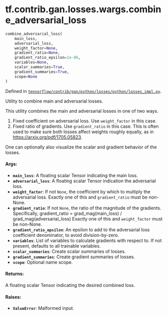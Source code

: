 <div itemscope itemtype="http://developers.google.com/ReferenceObject">
<meta itemprop="name" content="tf.contrib.gan.losses.wargs.combine_adversarial_loss" />
</div>

# tf.contrib.gan.losses.wargs.combine_adversarial_loss

``` python
combine_adversarial_loss(
    main_loss,
    adversarial_loss,
    weight_factor=None,
    gradient_ratio=None,
    gradient_ratio_epsilon=1e-06,
    variables=None,
    scalar_summaries=True,
    gradient_summaries=True,
    scope=None
)
```



Defined in [`tensorflow/contrib/gan/python/losses/python/losses_impl.py`](https://www.tensorflow.org/code/tensorflow/contrib/gan/python/losses/python/losses_impl.py).

Utility to combine main and adversarial losses.

This utility combines the main and adversarial losses in one of two ways.
1) Fixed coefficient on adversarial loss. Use `weight_factor` in this case.
2) Fixed ratio of gradients. Use `gradient_ratio` in this case. This is often
  used to make sure both losses affect weights roughly equally, as in
  https://arxiv.org/pdf/1705.05823.

One can optionally also visualize the scalar and gradient behavior of the
losses.

#### Args:

* <b>`main_loss`</b>: A floating scalar Tensor indicating the main loss.
* <b>`adversarial_loss`</b>: A floating scalar Tensor indication the adversarial loss.
* <b>`weight_factor`</b>: If not `None`, the coefficient by which to multiply the
    adversarial loss. Exactly one of this and `gradient_ratio` must be
    non-None.
* <b>`gradient_ratio`</b>: If not `None`, the ratio of the magnitude of the gradients.
    Specifically,
      gradient_ratio = grad_mag(main_loss) / grad_mag(adversarial_loss)
    Exactly one of this and `weight_factor` must be non-None.
* <b>`gradient_ratio_epsilon`</b>: An epsilon to add to the adversarial loss
    coefficient denominator, to avoid division-by-zero.
* <b>`variables`</b>: List of variables to calculate gradients with respect to. If not
    present, defaults to all trainable variables.
* <b>`scalar_summaries`</b>: Create scalar summaries of losses.
* <b>`gradient_summaries`</b>: Create gradient summaries of losses.
* <b>`scope`</b>: Optional name scope.


#### Returns:

A floating scalar Tensor indicating the desired combined loss.


#### Raises:

* <b>`ValueError`</b>: Malformed input.